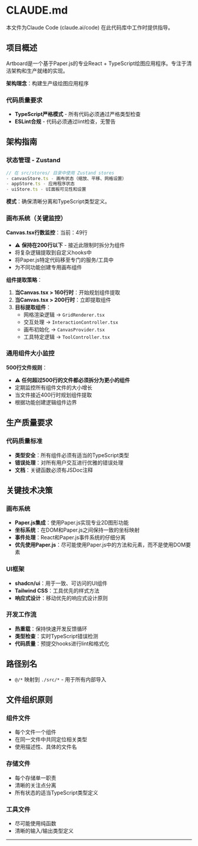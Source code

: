 # CLAUDE.md

本文件为Claude Code (claude.ai/code) 在此代码库中工作时提供指导。

## 项目概述

Artboard是一个基于Paper.js的专业React + TypeScript绘图应用程序。专注于清洁架构和生产就绪的实现。


**架构理念**：构建生产级绘图应用程序

### 代码质量要求
- **TypeScript严格模式** - 所有代码必须通过严格类型检查
- **ESLint合规** - 代码必须通过lint检查，无警告

## 架构指南

### 状态管理 - Zustand
```typescript
// 在 src/stores/ 目录中使用 Zustand stores
- canvasStore.ts - 画布状态（缩放、平移、网格设置）
- appStore.ts - 应用程序状态
- uiStore.ts - UI面板可见性和设置
```

**模式**：确保清晰分离和TypeScript类型定义。

### 画布系统（关键监控）

**Canvas.tsx行数监控**：当前：49行
- ⚠️ **保持在200行以下** - 接近此限制时拆分为组件
- 将复杂逻辑提取到自定义hooks中
- 将Paper.js特定代码移至专门的服务/工具中
- 为不同功能创建专用画布组件

**组件提取策略**：
1. **当Canvas.tsx > 160行时**：开始规划组件提取
2. **当Canvas.tsx > 200行时**：立即提取组件
3. **目标提取组件**：
   - 网格渲染逻辑 → `GridRenderer.tsx`
   - 交互处理 → `InteractionController.tsx`
   - 画布初始化 → `CanvasProvider.tsx`
   - 工具特定逻辑 → `ToolController.tsx`

### 通用组件大小监控

**500行文件规则**：
- ⚠️ **任何超过500行的文件都必须拆分为更小的组件**
- 定期监控所有组件文件的大小增长
- 当文件接近400行时规划组件提取
- 根据功能创建逻辑组件边界

## 生产质量要求

### 代码质量标准
- **类型安全**：所有组件必须有适当的TypeScript类型
- **错误处理**：对所有用户交互进行优雅的错误处理
- **文档**：关键函数必须有JSDoc注释

## 关键技术决策

### 画布系统
- **Paper.js集成**：使用Paper.js实现专业2D图形功能
- **坐标系统**：在DOM和Paper.js之间保持一致的坐标映射
- **事件处理**：React和Paper.js事件系统的仔细分离
- **优先使用Paper.js**：尽可能使用Paper.js中的方法和元素，而不是使用DOM要素

### UI框架
- **shadcn/ui**：用于一致、可访问的UI组件
- **Tailwind CSS**：工具优先的样式方法
- **响应式设计**：移动优先的响应式设计原则

### 开发工作流
- **热重载**：保持快速开发反馈循环
- **类型检查**：实时TypeScript错误检测
- **代码质量**：预提交hooks进行lint和格式化

## 路径别名
- `@/*` 映射到 `./src/*` - 用于所有内部导入

## 文件组织原则

### 组件文件
- 每个文件一个组件
- 在同一文件中共同定位相关类型
- 使用描述性、具体的文件名

### 存储文件
- 每个存储单一职责
- 清晰的关注点分离
- 所有状态的适当TypeScript类型定义

### 工具文件
- 尽可能使用纯函数
- 清晰的输入/输出类型定义
---

